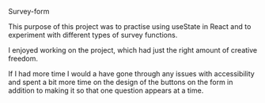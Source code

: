 Survey-form

This purpose of this project was to practise using useState in React and to experiment with different types of survey functions. 

I enjoyed working on the project, which had just the right amount of creative freedom. 

If I had more time I would a have gone through any issues with accessibility and spent a bit more time on the design of the buttons on the form in addition to making it so that one question appears at a time. 
